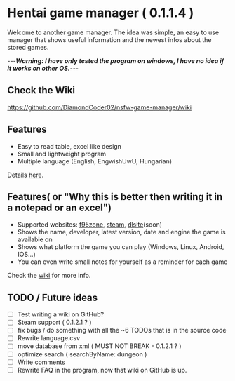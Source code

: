 # Hentai game manager ( 0.1.1.4 )

Welcome to another game manager. The idea was simple, an easy to use manager that shows useful information and the newest infos about the stored games.

---_**Warning: I have only tested the program on windows, I have no idea if it works on other OS.**_---

## Check the Wiki 
https://github.com/DiamondCoder02/nsfw-game-manager/wiki

## Features

- Easy to read table, excel like design
- Small and lightweight program
- Multiple language (English, EngwishUwU, Hungarian)

Details [here](https://github.com/DiamondCoder02/nsfw-game-manager/wiki/Features).

## Features( or "Why this is better then writing it in a notepad or an excel")

- Supported websites: [f95zone](https://f95zone.to/), [steam](https://store.steampowered.com/), ~~[dlsite](https://www.dlsite.com/pro/?locale=en_US)~~(soon)
- Shows the name, developer, latest version, date and engine the game is available on
- Shows what platform the game you can play (Windows, Linux, Android, IOS...)
- You can even write small notes for yourself as a reminder for each game

Check the [wiki](https://github.com/DiamondCoder02/nsfw-game-manager/wiki/Features#the-program-tracks) for more info.

## TODO / Future ideas

- [ ] Test writing a wiki on GitHub?
- [ ] Steam support ( 0.1.2.1 ? )
- [ ] fix bugs / do something with all the ~6 TODOs that is in the source code
- [ ] Rewrite language.csv
- [ ] move database from xml ( MUST NOT BREAK - 0.1.2.1 ? )
- [ ] optimize search ( searchByName: dungeon )
- [ ] Write comments
- [ ] Rewrite FAQ in the program, now that wiki on GitHub is up.
